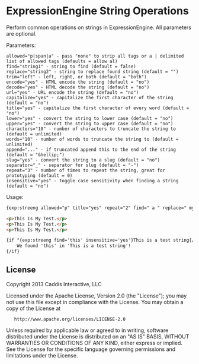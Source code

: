 ExpressionEngine String Operations
====

Perform common operations on strings in ExpressionEngine. All parameters are optional.

Parameters:

	allowed="p|span|a" - pass "none" to strip all tags or a | delimited list of allowed tags (defaults = allow al)
	find="string1" - string to find (default = false)
	replace="string2" - string to replace found string (default = "")
	trim="left" - left, right, or both (default = "both")
	encode="yes" - HTML encode the string (default = "no")
	decode="yes" - HTML decode the string (default = "no")
	url="yes" - URL encode the string (default = "no")
	capitalize="yes" - capitalize the first character of the string (default = "no")
	title="yes" - capitalize the first character of every word (default = "no")
	lower="yes" - convert the string to lower case (default = "no")
	upper="yes" - convert the string to upper case (default = "no")
	characters="10" - number of characters to truncate the string to (default = unlimited)
	words="10" - number of words to truncate the string to (default = unlimited)
	append="..." - if truncated append this to the end of the string (default = "&hellip;")
	slug="yes" - convert the string to a slug (default = "no")
	separator="_" - separator for slug (default = "-")
	repeat="3" - number of times to repeat the string, great for prototyping (default = 0)
	insensitive="yes" - toggle case sensitivity when finding a string (default = "no")

Usage:

```html
{exp:streeng allowed="p" title="yes" repeat="2" find=" a " replace=" my "}  <p><b>This</b> is a <a href="#">test</a>.</p>{/exp:streeng}

<p>This Is My Test.</p>
<p>This Is My Test.</p>
<p>This Is My Test.</p>

{if "{exp:streeng find='this' insensitive='yes'}This is a test string{/exp:streeng}"}
	We found 'this' in 'This is a test string'!
{/if}
```

## License

Copyright 2013 Caddis Interactive, LLC

   Licensed under the Apache License, Version 2.0 (the "License");
   you may not use this file except in compliance with the License.
   You may obtain a copy of the License at

       http://www.apache.org/licenses/LICENSE-2.0

   Unless required by applicable law or agreed to in writing, software
   distributed under the License is distributed on an "AS IS" BASIS,
   WITHOUT WARRANTIES OR CONDITIONS OF ANY KIND, either express or implied.
   See the License for the specific language governing permissions and
   limitations under the License.
